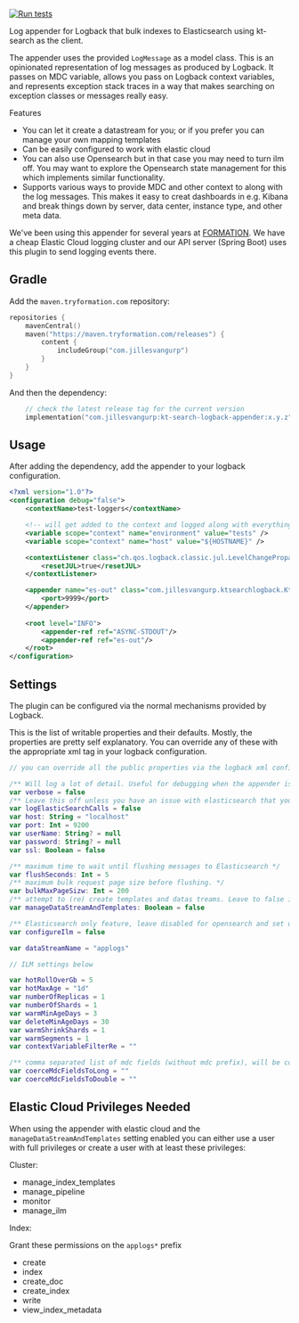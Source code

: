 [![Run tests](https://github.com/jillesvangurp/kt-search-logback-appender/actions/workflows/ci.yml/badge.svg)](https://github.com/jillesvangurp/kt-search-logback-appender/actions/workflows/ci.yml)

Log appender for Logback that bulk indexes to Elasticsearch using kt-search as the client.

The appender uses the provided `LogMessage` as a model class. This is an opinionated representation of log messages as produced by Logback. It passes on MDC variable, allows you pass on Logback context variables, and represents exception stack traces in a way that makes searching on exception classes or messages really easy.

Features

- You can let it create a datastream for you; or if you prefer you can manage your own mapping templates
- Can be easily configured to work with elastic cloud
- You can also use Opensearch but in that case you may need to turn ilm off. You may want to explore the Opensearch state management for this which implements similar functionality.
- Supports various ways to provide MDC and other context to along with the log messages. This makes it easy to creat dashboards in e.g. Kibana and break things down by server, data center, instance type, and other meta data.

We've been using this appender for several years at [FORMATION](https://tryformation.com). We have a cheap Elastic Cloud logging cluster and our API server (Spring Boot) uses this plugin to send logging events there.

## Gradle

Add the `maven.tryformation.com` repository:

```kotlin
repositories {
    mavenCentral()
    maven("https://maven.tryformation.com/releases") {
        content {
            includeGroup("com.jillesvangurp")
        }
    }
}
```

And then the dependency:

```kotlin
    // check the latest release tag for the current version
    implementation("com.jillesvangurp:kt-search-logback-appender:x.y.z")
```

## Usage

After adding the dependency, add the appender to your logback configuration.

```xml
<?xml version="1.0"?>
<configuration debug="false">
    <contextName>test-loggers</contextName>

    <!-- will get added to the context and logged along with everything-->
    <variable scope="context" name="environment" value="tests" />
    <variable scope="context" name="host" value="${HOSTNAME}" />

    <contextListener class="ch.qos.logback.classic.jul.LevelChangePropagator">
        <resetJUL>true</resetJUL>
    </contextListener>

    <appender name="es-out" class="com.jillesvangurp.ktsearchlogback.KtSearchLogBackAppender">
        <port>9999</port>
    </appender>
    
    <root level="INFO">
        <appender-ref ref="ASYNC-STDOUT"/>
        <appender-ref ref="es-out"/>
    </root>
</configuration>
```

## Settings

The plugin can be configured via the normal mechanisms provided by Logback.

This is the list of writable properties and their defaults. Mostly, the properties are pretty self explanatory. You can override any of these with the appropriate xml tag in your logback configuration.

```kotlin
// you can override all the public properties via the logback xml config

/** Will log a lot of detail. Useful for debugging when the appender isn't working as expected. */
var verbose = false
/** Leave this off unless you have an issue with elasticsearch that you need to diagnose */
var logElasticSearchCalls = false
var host: String = "localhost"
var port: Int = 9200
var userName: String? = null
var password: String? = null
var ssl: Boolean = false

/** maximum time to wait until flushing messages to Elasticsearch */
var flushSeconds: Int = 5
/** maximum bulk request page size before flushing. */
var bulkMaxPageSizw: Int = 200
/** attempt to (re) create templates and datas treams. Leave to false if you want to control this manually. */
var manageDataStreamAndTemplates: Boolean = false

/** Elasticsearch only feature, leave disabled for opensearch and set up the os equivalent manually */
var configureIlm = false

var dataStreamName = "applogs"

// ILM settings below

var hotRollOverGb = 5
var hotMaxAge = "1d"
var numberOfReplicas = 1
var numberOfShards = 1
var warmMinAgeDays = 3
var deleteMinAgeDays = 30
var warmShrinkShards = 1
var warmSegments = 1
var contextVariableFilterRe = ""

/** comma separated list of mdc fields (without mdc prefix), will be coerced to Long in the json */
var coerceMdcFieldsToLong = ""
var coerceMdcFieldsToDouble = ""
```

## Elastic Cloud Privileges Needed

When using the appender with elastic cloud and the `manageDataStreamAndTemplates` setting enabled you can either use a user with full privileges or create a user with at least these privileges:

Cluster:

- manage_index_templates
- manage_pipeline
- monitor
- manage_ilm

Index:

Grant these permissions on the `applogs*` prefix

- create
- index
- create_doc
- create_index
- write
- view_index_metadata

